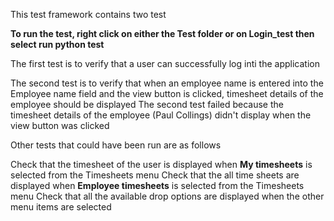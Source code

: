 This test framework contains two test

**To run the test, right click on either the Test folder or on Login_test then select run python test**

The first test is to verify that a user can successfully log inti the application

The second test is to verify that when an employee name is entered into the Employee name field and the view button is clicked, timesheet details of the employee should be displayed
The second test failed because the timesheet details of the employee (Paul Collings) didn't display when the view button was clicked

Other tests that could have been run are as follows

Check that the timesheet of the user is displayed when **My timesheets** is selected from the Timesheets menu
Check that the all time sheets are displayed when **Employee timesheets** is selected from the Timesheets menu
Check that all the available drop options are displayed when the other menu items are selected
